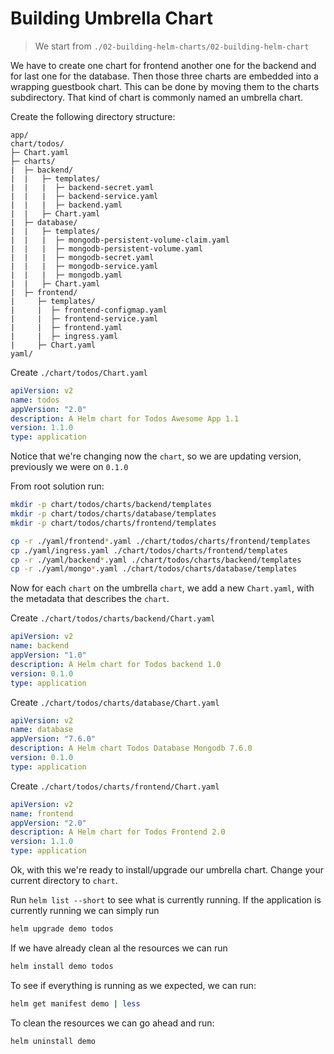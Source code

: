 # Building Umbrella Chart

> We start from `./02-building-helm-charts/02-building-helm-chart`

We have to create one chart for frontend another one for the backend and for last one for the database. Then those three charts are embedded into a wrapping guestbook chart. This can be done by moving them to the charts subdirectory. That kind of chart is commonly named an umbrella chart. 

Create the following directory structure:

```
app/
chart/todos/
├─ Chart.yaml
├─ charts/
|  ├─ backend/
|  |   ├─ templates/
|  |   |  ├─ backend-secret.yaml
|  |   |  ├─ backend-service.yaml
|  |   |  ├─ backend.yaml 
|  |   ├─ Chart.yaml
|  ├─ database/
|  |   ├─ templates/
|  |   |  ├─ mongodb-persistent-volume-claim.yaml
|  |   |  ├─ mongodb-persistent-volume.yaml
|  |   |  ├─ mongodb-secret.yaml
|  |   |  ├─ mongodb-service.yaml
|  |   |  ├─ mongodb.yaml 
|  |   ├─ Chart.yaml
|  ├─ frontend/
|     ├─ templates/
|     |  ├─ frontend-configmap.yaml
|     |  ├─ frontend-service.yaml
|     |  ├─ frontend.yaml
|     |  ├─ ingress.yaml 
|     ├─ Chart.yaml
yaml/
```

Create `./chart/todos/Chart.yaml`

```yaml
apiVersion: v2
name: todos
appVersion: "2.0"
description: A Helm chart for Todos Awesome App 1.1
version: 1.1.0
type: application
```

Notice that we're changing now the `chart`, so we are updating version, previously we were on `0.1.0`

From root solution run:

```bash 
mkdir -p chart/todos/charts/backend/templates
mkdir -p chart/todos/charts/database/templates
mkdir -p chart/todos/charts/frontend/templates
```

```bash
cp -r ./yaml/frontend*.yaml ./chart/todos/charts/frontend/templates
cp ./yaml/ingress.yaml ./chart/todos/charts/frontend/templates
cp -r ./yaml/backend*.yaml ./chart/todos/charts/backend/templates
cp -r ./yaml/mongo*.yaml ./chart/todos/charts/database/templates
```

Now for each `chart` on the umbrella `chart`, we add a new `Chart.yaml`, with the metadata that describes the `chart`.

Create `./chart/todos/charts/backend/Chart.yaml`

```yaml
apiVersion: v2
name: backend
appVersion: "1.0"
description: A Helm chart for Todos backend 1.0
version: 0.1.0
type: application
```

Create `./chart/todos/charts/database/Chart.yaml`

```yaml
apiVersion: v2
name: database
appVersion: "7.6.0"
description: A Helm chart Todos Database Mongodb 7.6.0
version: 0.1.0
type: application
```

Create `./chart/todos/charts/frontend/Chart.yaml`

```yaml
apiVersion: v2
name: frontend
appVersion: "2.0"
description: A Helm chart for Todos Frontend 2.0
version: 1.1.0
type: application
```

Ok, with this we're ready to install/upgrade our umbrella chart. Change your current directory to `chart`.

Run `helm list --short` to see what is currently running. If the application is currently running we can simply run 

```bash
helm upgrade demo todos
```

If we have already clean al the resources we can run 

```bash
helm install demo todos
```

To see if everything is running as we expected, we can run:

```bash
helm get manifest demo | less
```

To clean the resources we can go ahead and run: 

```bash 
helm uninstall demo
```
